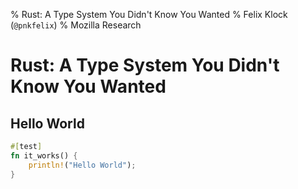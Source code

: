 % Rust: A Type System You Didn't Know You Wanted
% Felix Klock (`@pnkfelix`)
% Mozilla Research

# Rust: A Type System You Didn't Know You Wanted

## Hello World

```rust
#[test]
fn it_works() {
    println!("Hello World");
}
```
